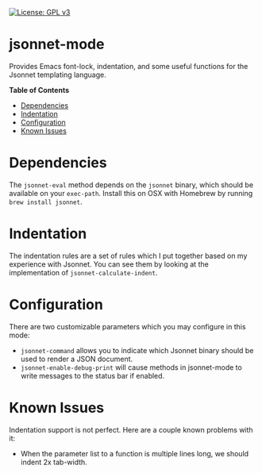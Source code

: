[![License: GPL v3](https://img.shields.io/badge/License-GPL%20v3-blue.svg)](https://www.gnu.org/licenses/gpl-3.0)

# jsonnet-mode

Provides Emacs font-lock, indentation, and some useful functions for the Jsonnet templating language.

<!-- markdown-toc start - Don't edit this section. Run M-x markdown-toc-generate-toc again -->
**Table of Contents**

- [Dependencies](#dependencies)
- [Indentation](#indentation)
- [Configuration](#configuration)
- [Known Issues](#known-issues)

<!-- markdown-toc end -->

# Dependencies

The `jsonnet-eval` method depends on the `jsonnet` binary, which should be available on your `exec-path`. Install this on OSX with Homebrew by running `brew install jsonnet`.

# Indentation

The indentation rules are a set of rules which I put together based on my experience with Jsonnet. You can see them by looking at the implementation of `jsonnet-calculate-indent`.

# Configuration

There are two customizable parameters which you may configure in this mode:

- `jsonnet-command` allows you to indicate which Jsonnet binary should be used to render a JSON document.
- `jsonnet-enable-debug-print` will cause methods in jsonnet-mode to write messages to the status bar if enabled.

# Known Issues

Indentation support is not perfect. Here are a couple known problems with it:
- When the parameter list to a function is multiple lines long, we should indent 2x tab-width.
